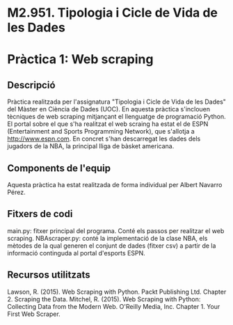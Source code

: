 # M2.951. Tipologia i Cicle de Vida de les Dades
# Pràctica 1: Web scraping

## Descripció
Pràctica realitzada per l'assignatura "Tipologia i Cicle de Vida de les Dades" del Màster en Ciència de Dades (UOC). 
En aquesta pràctica s'inclouen tècniques de web scraping mitjançant el llenguatge de programació Python.
El portal sobre el que s'ha realitzat el web scraing ha estat el de ESPN (Entertainment and Sports Programming Network), que s'allotja a  http://www.espn.com. En concret s'han descarregat les dades dels jugadors de la NBA, la principal lliga de bàsket americana. 

## Components de l'equip
Aquesta pràctica ha estat realitzada de forma individual per Albert Navarro Pérez.

## Fitxers de codi
main.py: fitxer principal del programa. Conté els passos per realitzar el web scraping.
NBAscraper.py: conté la implementació de la clase NBA, els mètodes de la qual generen el conjunt de dades (fitxer csv) a partir de la informació continguda al portal d'esports ESPN.

## Recursos utilitzats
Lawson, R. (2015). Web Scraping with Python. Packt Publishing Ltd. Chapter 2. Scraping the Data.
Mitchel, R. (2015). Web Scraping with Python: Collecting Data from the Modern Web. O'Reilly Media, Inc. Chapter 1. Your First Web Scraper.
